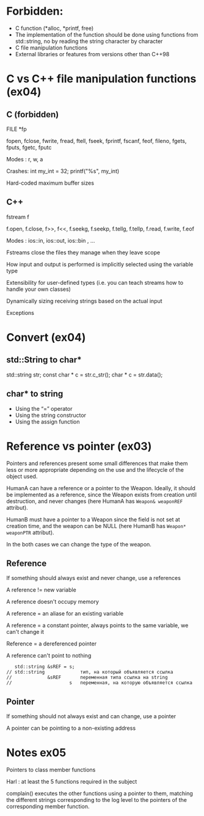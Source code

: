 # Forbidden:
- C function (*alloc, *printf, free)
- The implementation of the function should be done using functions from std::string, no by reading the string character by character
- C file manipulation functions
- External libraries or features from versions other than C++98

# C vs C++ file manipulation functions (ex04)

## C (forbidden)

FILE *fp

fopen, fclose, fwrite, fread, ftell, fseek, fprintf, fscanf, feof, fileno, fgets, fputs, fgetc, fputc

Modes : r, w, a

Crashes: int my_int = 32; printf("%s", my_int)

Hard-coded maximum buffer sizes

## C++ 

fstream f

f.open, f.close, f>>, f<<, f.seekg, f.seekp, f.tellg, f.tellp, f.read, f.write, f.eof

Modes : ios::in, ios::out, ios::bin , ...

Fstreams close the files they manage when they leave scope

How input and output is performed is implicitly selected using the variable type

Extensibility for user-defined types (i.e. you can teach streams how to handle your own classes)

Dynamically sizing receiving strings based on the actual input

Exceptions

# Convert (ex04)
## std::String to char* 
std::string str;
const char * c = str.c_str();
char       * c = str.data();
## char* to string
- Using the “=” operator
- Using the string constructor
- Using the assign function

# Reference vs pointer (ex03)
Pointers and references present some small differences that make them less or more appropriate depending on the use and the lifecycle of the object
used.

HumanA can have a reference or a pointer to the Weapon. Ideally, it should be implemented as a reference, since the Weapon exists from creation until destruction, and never changes (here HumanA has `Weapon& weaponREF` attribut).

HumanB must have a pointer to a Weapon since the field is not set at creation time, and the weapon can be NULL (here HumanB has `Weapon* weaponPTR` attribut).

In the both cases we can change the type of the weapon. 

## Reference
If something should always exist and never change, use a references

A reference !=  new variable

A reference doesn't occupy memory

A reference = an aliase for an existing variable

A reference = a constant pointer, always points to the same variable, we can't change it 

Reference = a dereferenced pointer

A reference can't point to nothing

```
   std::string &sREF = s;
// std::string             тип, на который объявляется ссылка
//             &sREF       переменная типа ссылка на string
//                     s   переменная, на которую объявляется ссылка
```
## Pointer

If something should not always exist and can change, use a pointer

A pointer can be pointing to a non-existing address



# Notes ex05
Pointers to class member functions

Harl : at least the 5 functions required in the subject

complain() executes the other functions using a pointer to them, matching the different strings corresponding to the log level to the pointers of the corresponding member function.
